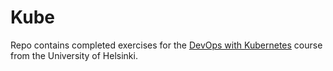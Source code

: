 # Kube

Repo contains completed exercises for the [DevOps with Kubernetes](https://devopswithkubernetes.com/) course from the University of Helsinki.
